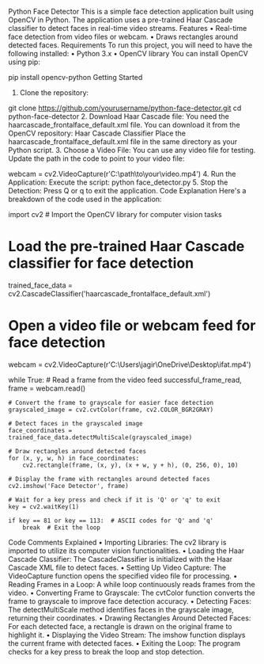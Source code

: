 Python Face Detector
This is a simple face detection application built using OpenCV in Python. The application uses a pre-trained Haar Cascade classifier to detect faces in real-time video streams.
Features
•	Real-time face detection from video files or webcam.
•	Draws rectangles around detected faces.
Requirements
To run this project, you will need to have the following installed:
•	Python 3.x
•	OpenCV library
You can install OpenCV using pip:

pip install opencv-python
Getting Started
1.	Clone the repository:

git clone https://github.com/yourusername/python-face-detector.git
cd python-face-detector
2.	Download Haar Cascade file:
You need the haarcascade_frontalface_default.xml file. You can download it from the OpenCV repository:
Haar Cascade Classifier
Place the haarcascade_frontalface_default.xml file in the same directory as your Python script.
3.	Choose a Video File:
You can use any video file for testing. Update the path in the code to point to your video file:

webcam = cv2.VideoCapture(r'C:\path\to\your\video.mp4')
4.	Run the Application:
Execute the script:
python face_detector.py
5.	Stop the Detection:
Press Q or q to exit the application.
Code Explanation
Here's a breakdown of the code used in the application:

import cv2  # Import the OpenCV library for computer vision tasks

# Load the pre-trained Haar Cascade classifier for face detection
trained_face_data = cv2.CascadeClassifier('haarcascade_frontalface_default.xml')

# Open a video file or webcam feed for face detection
webcam = cv2.VideoCapture(r'C:\Users\jagir\OneDrive\Desktop\ifat.mp4')

while True:
    # Read a frame from the video feed
    successful_frame_read, frame = webcam.read()
    
    # Convert the frame to grayscale for easier face detection
    grayscaled_image = cv2.cvtColor(frame, cv2.COLOR_BGR2GRAY)
    
    # Detect faces in the grayscaled image
    face_coordinates = trained_face_data.detectMultiScale(grayscaled_image)
    
    # Draw rectangles around detected faces
    for (x, y, w, h) in face_coordinates:
        cv2.rectangle(frame, (x, y), (x + w, y + h), (0, 256, 0), 10)
    
    # Display the frame with rectangles around detected faces
    cv2.imshow('Face Detector', frame)
    
    # Wait for a key press and check if it is 'Q' or 'q' to exit
    key = cv2.waitKey(1)
    
    if key == 81 or key == 113:  # ASCII codes for 'Q' and 'q'
        break  # Exit the loop
Code Comments Explained
•	Importing Libraries: The cv2 library is imported to utilize its computer vision functionalities.
•	Loading the Haar Cascade Classifier: The CascadeClassifier is initialized with the Haar Cascade XML file to detect faces.
•	Setting Up Video Capture: The VideoCapture function opens the specified video file for processing.
•	Reading Frames in a Loop: A while loop continuously reads frames from the video.
•	Converting Frame to Grayscale: The cvtColor function converts the frame to grayscale to improve face detection accuracy.
•	Detecting Faces: The detectMultiScale method identifies faces in the grayscale image, returning their coordinates.
•	Drawing Rectangles Around Detected Faces: For each detected face, a rectangle is drawn on the original frame to highlight it.
•	Displaying the Video Stream: The imshow function displays the current frame with detected faces.
•	Exiting the Loop: The program checks for a key press to break the loop and stop detection.
